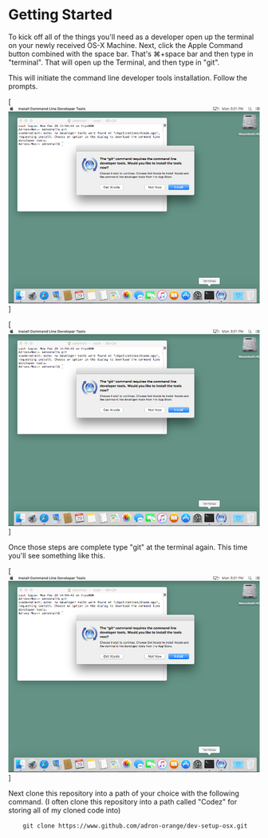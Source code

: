 # Getting Started

To kick off all of the things you'll need as a developer open up the terminal on your newly received OS-X Machine. Next, click the Apple Command button combined with the space bar. That's ⌘+space bar and then type in "terminal". That will open up the Terminal, and then type in "git".

This will initiate the command line developer tools installation. Follow the prompts.

[![Step 1](01-dev-machine.png)]

[![Step 2](01-dev-machine.png)]

Once those steps are complete type "git" at the terminal again. This time you'll see something like this.

[![Step 3](01-dev-machine.png)]

Next clone this repository into a path of your choice with the following command. (I often clone this repository into a path called "Codez" for storing all of my cloned code into)

		git clone https://www.github.com/adron-orange/dev-setup-osx.git

